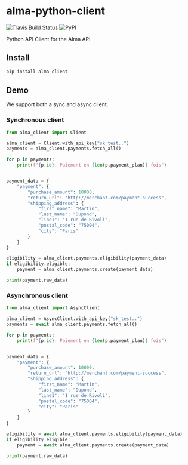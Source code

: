 # alma-python-client

[![Travis Build Status](https://travis-ci.org/alma/alma-python-client.svg?branch=main)](https://travis-ci.org/alma/alma-python-client) [![PyPI](https://img.shields.io/pypi/v/alma-client.svg)](https://pypi.python.org/pypi/alma-client)

Python API Client for the Alma API

## Install

```bash
pip install alma-client
```

## Demo

We support both a sync and async client.

### Synchronous client


```python
from alma_client import Client

alma_client = Client.with_api_key("sk_test..")
payments = alma_client.payments.fetch_all()

for p in payments:
    print(f"{p.id}: Paiement en {len(p.payment_plan)} fois")


payment_data = {
    "payment": {
        "purchase_amount": 10000,
        "return_url": "http://merchant.com/payment-success",
        "shipping_address": {
            "first_name": "Martin",
            "last_name": "Dupond",
            "line1": "1 rue de Rivoli",
            "postal_code": "75004",
            "city": "Paris"
        }
    }
}

eligibility = alma_client.payments.eligibility(payment_data)
if eligibility.eligible:
    payment = alma_client.payments.create(payment_data)

print(payment.raw_data)
```


### Asynchronous client


```python
from alma_client import AsyncClient

alma_client = AsyncClient.with_api_key("sk_test..")
payments = await alma_client.payments.fetch_all()

for p in payments:
    print(f"{p.id}: Paiement en {len(p.payment_plan)} fois")


payment_data = {
    "payment": {
        "purchase_amount": 10000,
        "return_url": "http://merchant.com/payment-success",
        "shipping_address": {
            "first_name": "Martin",
            "last_name": "Dupond",
            "line1": "1 rue de Rivoli",
            "postal_code": "75004",
            "city": "Paris"
        }
    }
}

eligibility = await alma_client.payments.eligibility(payment_data)
if eligibility.eligible:
    payment = await alma_client.payments.create(payment_data)

print(payment.raw_data)
```
